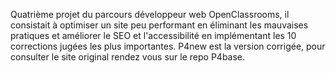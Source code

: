 Quatrième projet du parcours développeur web OpenClassrooms, il consistait à optimiser un site peu performant en éliminant les mauvaises pratiques et améliorer le SEO et l'accessibilité en implémentant les 10 corrections jugées les plus importantes. P4new est la version corrigée, pour consulter le site original rendez vous sur le repo P4base. 
